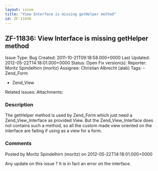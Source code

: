```yaml
---
layout: issue
title: "View Interface is missing getHelper method"
id: ZF-11836
---
```


ZF-11836: View Interface is missing getHelper method
----------------------------------------------------

 Issue Type: Bug Created: 2011-10-21T09:18:58.000+0000 Last Updated: 2012-05-22T14:18:01.000+0000 Status: Open Fix version(s): 
 Reporter:  Moritz Spindelhirn (moritz)  Assignee:  Christian Albrecht (alab)  Tags: - Zend\_Form
- Zend\_View
 
 Related issues: 
 Attachments: 
### Description

The getHelper method is used by Zend\_Form which just need a Zend\_View\_Interface as provided View. But the Zend\_View\_Interface does not contains such a method, so all the custom made view oriented on the interface are failing if using as a view for a form.

 

 

### Comments

Posted by Moritz Spindelhirn (moritz) on 2012-05-22T14:18:01.000+0000

Any update on this issue ? It is in fact an error on the interface.

 

 